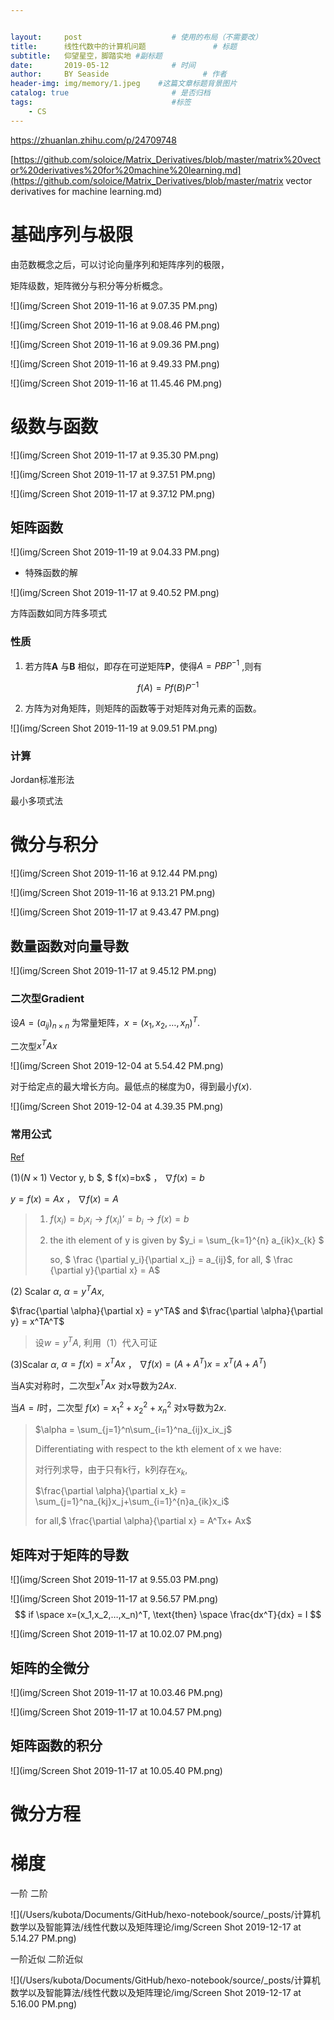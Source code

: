 ```yaml
---


layout:     post                    # 使用的布局（不需要改）
title:      线性代数中的计算机问题               # 标题 
subtitle:   仰望星空，脚踏实地 #副标题
date:       2019-05-12              # 时间
author:     BY Seaside                     # 作者
header-img: img/memory/1.jpeg    #这篇文章标题背景图片
catalog: true                       # 是否归档
tags:                               #标签
    - CS
---
```




https://zhuanlan.zhihu.com/p/24709748

[https://github.com/soloice/Matrix_Derivatives/blob/master/matrix%20vector%20derivatives%20for%20machine%20learning.md](https://github.com/soloice/Matrix_Derivatives/blob/master/matrix vector derivatives for machine learning.md)



# 基础序列与极限

由范数概念之后，可以讨论向量序列和矩阵序列的极限，

矩阵级数，矩阵微分与积分等分析概念。

![](img/Screen Shot 2019-11-16 at 9.07.35 PM.png)



![](img/Screen Shot 2019-11-16 at 9.08.46 PM.png)

![](img/Screen Shot 2019-11-16 at 9.09.36 PM.png)

![](img/Screen Shot 2019-11-16 at 9.49.33 PM.png)

![](img/Screen Shot 2019-11-16 at 11.45.46 PM.png)



# 级数与函数

![](img/Screen Shot 2019-11-17 at 9.35.30 PM.png)



![](img/Screen Shot 2019-11-17 at 9.37.51 PM.png)



![](img/Screen Shot 2019-11-17 at 9.37.12 PM.png)

## 矩阵函数

![](img/Screen Shot 2019-11-19 at 9.04.33 PM.png)

- 特殊函数的解

![](img/Screen Shot 2019-11-17 at 9.40.52 PM.png)



方阵函数如同方阵多项式

### 性质

1. 若方阵**A** 与**B** 相似，即存在可逆矩阵**P**，使得$A = PBP^{-1}$ ,则有

$$
f(A) = Pf(B)P^{-1}
$$

2. 方阵为对角矩阵，则矩阵的函数等于对矩阵对角元素的函数。

![](img/Screen Shot 2019-11-19 at 9.09.51 PM.png)

### 计算

Jordan标准形法

最小多项式法

# 微分与积分

![](img/Screen Shot 2019-11-16 at 9.12.44 PM.png)

![](img/Screen Shot 2019-11-16 at 9.13.21 PM.png)

![](img/Screen Shot 2019-11-17 at 9.43.47 PM.png)

## 数量函数对向量导数

![](img/Screen Shot 2019-11-17 at 9.45.12 PM.png)

### 二次型Gradient

设$A=(a_{ij})_{n\times n}$ 为常量矩阵，$x=(x_1,x_2,…,x_n)^T$.  

二次型$x^TAx$

![](img/Screen Shot 2019-12-04 at 5.54.42 PM.png)

对于给定点的最大增长方向。最低点的梯度为0，得到最小$f(x)$.

![](img/Screen Shot 2019-12-04 at 4.39.35 PM.png)

### 常用公式

[Ref](https://atmos.uw.edu/~dennis/MatrixCalculus.pdf)

(1)$( N\times 1)$ Vector y, b $,   $ f(x)=bx$ ， $\nabla f(x) =b$  

 $y=f(x)=Ax$ ， $\nabla f(x) =A$

> 1. $f(x_i) = b_ix_i \to f(x_i)’ = b_i \to f(x)=b$
>
> 2. the ith element of y is given by  $y_i = \sum_{k=1}^{n} a_{ik}x_{k} $
>
>    so, $ \frac {\partial y_i}{\partial x_j} = a_{ij}$,  for all,   $ \frac {\partial y}{\partial x} = A$

(2) Scalar $\alpha$, $\alpha = y^TAx$, 

$\frac{\partial \alpha}{\partial x} = y^TA$  and $\frac{\partial \alpha}{\partial y} = x^TA^T$

> 设$w=y^TA$, 利用（1）代入可证

(3)Scalar $\alpha$,  $\alpha = f(x)=x^TAx$ ， $\nabla f(x) =(A+A^T)x = x^T(A+A^T)$

当A实对称时，二次型$x^TAx$ 对x导数为$2Ax$.

当$A=I$时，二次型 $f(x)=x_1^2+x_2^2+x_n^2$ 对x导数为$2x$.

> $\alpha = \sum_{j=1}^n\sum_{i=1}^na_{ij}x_ix_j$
>
> Differentiating with respect to the kth element of x we have:
>
> 对行列求导，由于只有k行，k列存在$x_k$,
>
> $\frac{\partial \alpha}{\partial x_k} = \sum_{j=1}^na_{kj}x_j+\sum_{i=1}^{n}a_{ik}x_i$
>
> for all,$ \frac{\partial \alpha}{\partial x} =  A^Tx+ Ax$



## 矩阵对于矩阵的导数

![](img/Screen Shot 2019-11-17 at 9.55.03 PM.png)

![](img/Screen Shot 2019-11-17 at 9.56.57 PM.png)
$$
if \space  x=(x_1,x_2,…,x_n)^T,   \text{then} \space \frac{dx^T}{dx} = I
$$




![](img/Screen Shot 2019-11-17 at 10.02.07 PM.png)



## 矩阵的全微分

![](img/Screen Shot 2019-11-17 at 10.03.46 PM.png)

![](img/Screen Shot 2019-11-17 at 10.04.57 PM.png)

## 矩阵函数的积分

![](img/Screen Shot 2019-11-17 at 10.05.40 PM.png)

 # 微分方程





# 梯度 

一阶 二阶

![](/Users/kubota/Documents/GitHub/hexo-notebook/source/_posts/计算机数学以及智能算法/线性代数以及矩阵理论/img/Screen Shot 2019-12-17 at 5.14.27 PM.png)

一阶近似 二阶近似

![](/Users/kubota/Documents/GitHub/hexo-notebook/source/_posts/计算机数学以及智能算法/线性代数以及矩阵理论/img/Screen Shot 2019-12-17 at 5.16.00 PM.png)

